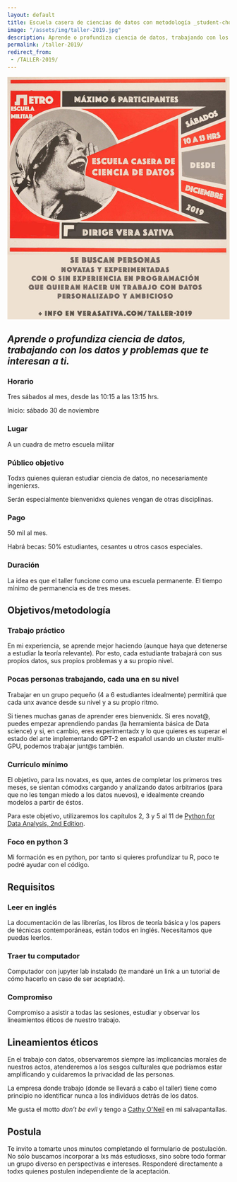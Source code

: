 ```yaml
---
layout: default
title: Escuela casera de ciencias de datos con metodología _student-chosen-data driven_
image: "/assets/img/taller-2019.jpg"
description: Aprende o profundiza ciencia de datos, trabajando con los datos y problemas que te interesan a ti.
permalink: /taller-2019/
redirect_from:
 - /TALLER-2019/
---
```


![flyer](/assets/img/taller-2019.jpg)

## _Aprende o profundiza ciencia de datos, trabajando con los datos y problemas que te interesan a ti._ 

### Horario
Tres sábados al mes, desde las 10:15 a las 13:15 hrs.

Inicio: sábado 30 de noviembre

### Lugar
A un cuadra de metro escuela militar

### Público objetivo
Todxs quienes quieran estudiar ciencia de datos, no necesariamente ingenierxs. 

Serán especialmente bienvenidxs quienes vengan de otras disciplinas.

### Pago
50 mil al mes. 

Habrá becas: 50% estudiantes, cesantes u otros casos especiales.

### Duración
La idea es que el taller funcione como una escuela permanente. El tiempo mínimo de permanencia es de tres meses. 



## Objetivos/metodología

### Trabajo práctico
En mi experiencia, se aprende mejor haciendo (aunque haya que detenerse a estudiar la teoría relevante). Por esto, cada estudiante trabajará con sus propios datos, sus propios problemas y a su propio nivel.

### Pocas personas trabajando, cada una en su nivel
Trabajar en un grupo pequeño (4 a 6 estudiantes idealmente) permitirá que cada unx avance desde su nivel y a su propio ritmo. 

Si tienes muchas ganas de aprender eres bienvenidx. Si eres novat@, puedes empezar aprendiendo pandas (la herramienta básica de Data science) y si, en cambio, eres experimentadx y lo que quieres es superar el estado del arte implementando GPT-2 en español usando un cluster multi-GPU, podemos trabajar junt@s también. 

### Currículo mínimo
El objetivo, para lxs novatxs, es que, antes de completar los primeros tres meses, se sientan cómodxs cargando y analizando datos arbitrarios (para que no les tengan miedo a los datos nuevos), e idealmente creando modelos a partir de éstos. 

Para este objetivo, utilizaremos los capítulos 2, 3 y 5 al 11 de [Python for Data Analysis, 2nd Edition](https://www.oreilly.com/library/view/python-for-data/9781491957653/).

### Foco en python 3
Mi formación es en python, por tanto si quieres profundizar tu R, poco te podré ayudar con el código.



## Requisitos

### Leer en inglés 
La documentación de las librerías, los libros de teoría básica y los papers de técnicas contemporáneas, están todos en inglés. Necesitamos que puedas leerlos.

### Traer tu computador
Computador con jupyter lab instalado (te mandaré un link a un tutorial de cómo hacerlo en caso de ser aceptadx).

### Compromiso  
Compromiso a asistir a todas las sesiones, estudiar y observar los lineamientos éticos de nuestro trabajo.  


## Lineamientos éticos
En el trabajo con datos, observaremos siempre las implicancias morales de nuestros actos, atenderemos a los sesgos culturales que podríamos estar amplificando y cuidaremos la privacidad de las personas. 

La empresa donde trabajo (donde se llevará a cabo el taller) tiene como principio no identificar nunca a los individuos detrás de los datos. 

Me gusta el motto _don’t be evil_ y tengo a [Cathy O'Neil](https://en.wikipedia.org/wiki/Weapons_of_Math_Destruction) en mi salvapantallas.



## Postula 
Te invito a tomarte unos minutos completando el formulario de postulación. 
No sólo buscamos incorporar a lxs más estudiosxs, sino sobre todo formar un grupo diverso en perspectivas e intereses.
Responderé directamente a todxs quienes postulen independiente de la aceptación.


<div class="cognito">
<script src="https://services.cognitoforms.com/s/MxzoYhX3RE6sK4eOcP-bYQ"></script>
<script>Cognito.load("forms", { id: "1" });</script>
</div>
